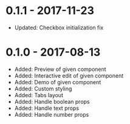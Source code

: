 # 0.1.1 - 2017-11-23

* Updated: Checkbox initialization fix

# 0.1.0 - 2017-08-13

* Added: Preview of given component
* Added: Interactive edit of given component
* Added: Demo of given component
* Added: Custom styling
* Added: Tabs layout
* Added: Handle boolean props
* Added: Handle text props
* Added: Handle number props
